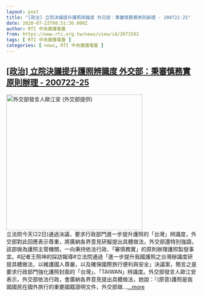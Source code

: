 ```yaml
---
layout: post
title: "[政治] 立院決議提升護照辨識度 外交部：秉審慎務實原則辦理 - 200722-25"
date: 2020-07-22T08:51:36.000Z
author: RTI 中央廣播電臺
from: https://www.rti.org.tw/news/view/id/2073102
tags: [ RTI 中央廣播電臺 ]
categories: [ news, RTI 中央廣播電臺 ]
---
```

<!--1595407896000-->
[[政治] 立院決議提升護照辨識度 外交部：秉審慎務實原則辦理 - 200722-25](https://www.rti.org.tw/news/view/id/2073102)
------

<div>
<img src="https://static.rti.org.tw/assets/thumbnails/2020/04/16/23280454e04631c3a14f22b12f89d295.jpg" width="360" alt="外交部發言人歐江安 (外交部提供)" title="外交部發言人歐江安 (外交部提供)"><br>立法院今天(22日)通過決議，要求行政部門進一步提升護照的「台灣」辨識度，外交部對此回應表示尊重，將廣納各界意見研擬提出具體做法，外交部還特別強調，該部做為護照主管機關，一向秉持依法行政、「審慎務實」的原則辦理護照製發事宜。#記者王照坤的採訪報導#立法院通過「進一步提升我國護照之台灣辦識度研提具體做法，以維護國人尊嚴，以及確保國際旅行便利與安全」決議案，簡言之是要求行政部門強化護照封面的「台灣」、「TAIWAN」辨識度。外交部發言人歐江安表示，外交部依法行政，會廣納各界意見提出具體做法，她說：『(原音)護照是我國國民在國外旅行的重要國籍證明文件，外交部做...<a target="_blank" href="https://www.rti.org.tw/news/view/id/2073102">...more</a>
</div>
